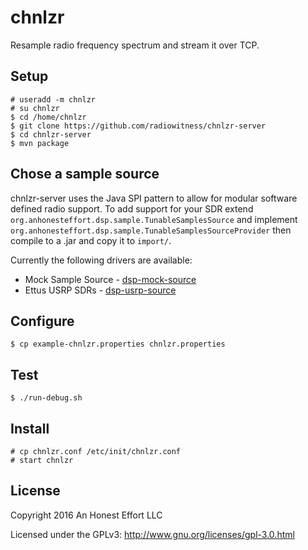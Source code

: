 # chnlzr

Resample radio frequency spectrum and stream it over TCP.

## Setup
```
# useradd -m chnlzr
# su chnlzr
$ cd /home/chnlzr
$ git clone https://github.com/radiowitness/chnlzr-server
$ cd chnlzr-server
$ mvn package
```

## Chose a sample source
chnlzr-server uses the Java SPI pattern to allow for modular software defined
radio support. To add support for your SDR extend `org.anhonesteffort.dsp.sample.TunableSamplesSource`
and implement `org.anhonesteffort.dsp.sample.TunableSamplesSourceProvider`
then compile to a .jar and copy it to `import/`.

Currently the following drivers are available:
  + Mock Sample Source - [dsp-mock-source](https://github.com/radiowitness/dsp-mock-source)
  + Ettus USRP SDRs - [dsp-usrp-source](https://github.com/radiowitness/dsp-usrp-source)

## Configure
```
$ cp example-chnlzr.properties chnlzr.properties
```

## Test
```
$ ./run-debug.sh
```

## Install
```
# cp chnlzr.conf /etc/init/chnlzr.conf
# start chnlzr
```

## License

Copyright 2016 An Honest Effort LLC

Licensed under the GPLv3: http://www.gnu.org/licenses/gpl-3.0.html
